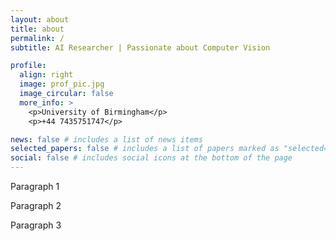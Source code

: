 ```yaml
---
layout: about
title: about
permalink: /
subtitle: AI Researcher | Passionate about Computer Vision

profile:
  align: right
  image: prof_pic.jpg
  image_circular: false 
  more_info: >
    <p>University of Birmingham</p>
    <p>+44 7435751747</p>

news: false # includes a list of news items
selected_papers: false # includes a list of papers marked as "selected={true}"
social: false # includes social icons at the bottom of the page
---
```


Paragraph 1

Paragraph 2

Paragraph 3
